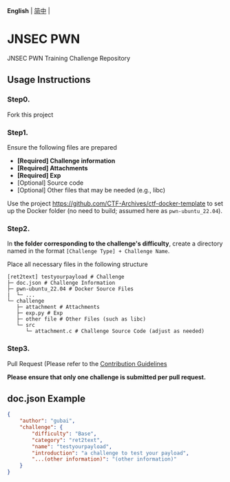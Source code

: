 **English** | [简中](README_CN.md) |

# JNSEC PWN  

JNSEC PWN Training Challenge Repository  

## Usage Instructions  

### Step0.  

Fork this project  

### Step1.  

Ensure the following files are prepared  

- **[Required] Challenge information**  
- **[Required] Attachments**  
- **[Required] Exp**  
- [Optional] Source code  
- [Optional] Other files that may be needed (e.g., libc)  

Use the project https://github.com/CTF-Archives/ctf-docker-template to set up the Docker folder (no need to build; assumed here as `pwn-ubuntu_22.04`).  

### Step2.  

In **the folder corresponding to the challenge's difficulty**, create a directory named in the format `[Challenge Type] + Challenge Name`.  

Place all necessary files in the following structure  

```
[ret2text] testyourpayload # Challenge  
├─ doc.json # Challenge Information  
├─ pwn-ubuntu_22.04 # Docker Source Files  
|  └─ ...
└─ challenge  
   ├─ attachment # Attachments  
   ├─ exp.py # Exp  
   ├─ other file # Other Files (such as libc)  
   └─ src  
      └─ attachment.c # Challenge Source Code (adjust as needed)
```

### Step3.  

Pull Request (Please refer to the [Contribution Guidelines](CONTRIBUTING.md)

**Please ensure that only one challenge is submitted per pull request.**

## doc.json Example  

```json
{
    "author": "gubai",
    "challenge": {
        "difficulty": "Base",
        "category": "ret2text",
        "name": "testyourpayload",
        "introduction": "a challenge to test your payload",
        "...(other information)": "(other information)"
    }
}
```

